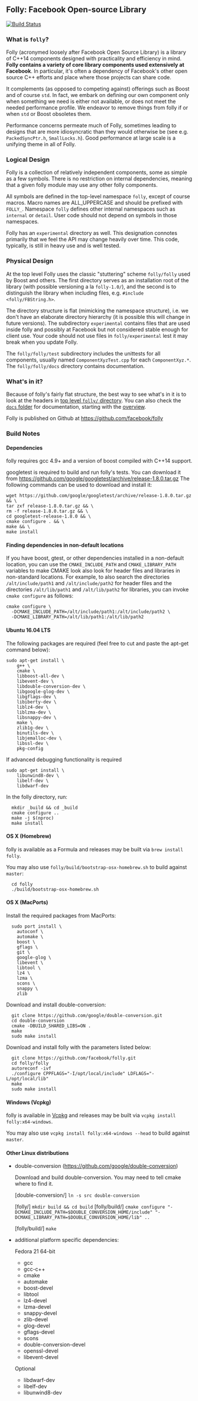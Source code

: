 Folly: Facebook Open-source Library
-----------------------------------

[![Build Status](https://travis-ci.org/facebook/folly.svg?branch=master)](https://travis-ci.org/facebook/folly)

### What is `folly`?

Folly (acronymed loosely after Facebook Open Source Library) is a
library of C++14 components designed with practicality and efficiency
in mind. **Folly contains a variety of core library components used extensively
at Facebook**. In particular, it's often a dependency of Facebook's other
open source C++ efforts and place where those projects can share code.

It complements (as opposed to competing against) offerings
such as Boost and of course `std`. In fact, we embark on defining our
own component only when something we need is either not available, or
does not meet the needed performance profile. We endeavor to remove
things from folly if or when `std` or Boost obsoletes them.

Performance concerns permeate much of Folly, sometimes leading to
designs that are more idiosyncratic than they would otherwise be (see
e.g. `PackedSyncPtr.h`, `SmallLocks.h`). Good performance at large
scale is a unifying theme in all of Folly.

### Logical Design

Folly is a collection of relatively independent components, some as
simple as a few symbols. There is no restriction on internal
dependencies, meaning that a given folly module may use any other
folly components.

All symbols are defined in the top-level namespace `folly`, except of
course macros. Macro names are ALL_UPPERCASE and should be prefixed
with `FOLLY_`. Namespace `folly` defines other internal namespaces
such as `internal` or `detail`. User code should not depend on symbols
in those namespaces.

Folly has an `experimental` directory as well. This designation connotes
primarily that we feel the API may change heavily over time. This code,
typically, is still in heavy use and is well tested.

### Physical Design

At the top level Folly uses the classic "stuttering" scheme
`folly/folly` used by Boost and others. The first directory serves as
an installation root of the library (with possible versioning a la
`folly-1.0/`), and the second is to distinguish the library when
including files, e.g. `#include <folly/FBString.h>`.

The directory structure is flat (mimicking the namespace structure),
i.e. we don't have an elaborate directory hierarchy (it is possible
this will change in future versions). The subdirectory `experimental`
contains files that are used inside folly and possibly at Facebook but
not considered stable enough for client use. Your code should not use
files in `folly/experimental` lest it may break when you update Folly.

The `folly/folly/test` subdirectory includes the unittests for all
components, usually named `ComponentXyzTest.cpp` for each
`ComponentXyz.*`. The `folly/folly/docs` directory contains
documentation.

### What's in it?

Because of folly's fairly flat structure, the best way to see what's in it
is to look at the headers in [top level `folly/` directory](https://github.com/facebook/folly/tree/master/folly). You can also
check the [`docs` folder](folly/docs) for documentation, starting with the
[overview](folly/docs/Overview.md).

Folly is published on Github at https://github.com/facebook/folly

### Build Notes

#### Dependencies

folly requires gcc 4.9+ and a version of boost compiled with C++14 support.

googletest is required to build and run folly's tests.  You can download
it from https://github.com/google/googletest/archive/release-1.8.0.tar.gz
The following commands can be used to download and install it:

```
wget https://github.com/google/googletest/archive/release-1.8.0.tar.gz && \
tar zxf release-1.8.0.tar.gz && \
rm -f release-1.8.0.tar.gz && \
cd googletest-release-1.8.0 && \
cmake configure . && \
make && \
make install
```

#### Finding dependencies in non-default locations

If you have boost, gtest, or other dependencies installed in a non-default
location, you can use the `CMAKE_INCLUDE_PATH` and `CMAKE_LIBRARY_PATH`
variables to make CMAKE look also look for header files and libraries in
non-standard locations.  For example, to also search the directories
`/alt/include/path1` and `/alt/include/path2` for header files and the
directories `/alt/lib/path1` and `/alt/lib/path2` for libraries, you can invoke
`cmake configure` as follows:

```
cmake configure \
  -DCMAKE_INCLUDE_PATH=/alt/include/path1:/alt/include/path2 \
  -DCMAKE_LIBRARY_PATH=/alt/lib/path1:/alt/lib/path2
```

#### Ubuntu 16.04 LTS

The following packages are required (feel free to cut and paste the apt-get
command below):

```
sudo apt-get install \
    g++ \
    cmake \
    libboost-all-dev \
    libevent-dev \
    libdouble-conversion-dev \
    libgoogle-glog-dev \
    libgflags-dev \
    libiberty-dev \
    liblz4-dev \
    liblzma-dev \
    libsnappy-dev \
    make \
    zlib1g-dev \
    binutils-dev \
    libjemalloc-dev \
    libssl-dev \
    pkg-config
```

If advanced debugging functionality is required

```
sudo apt-get install \
    libunwind8-dev \
    libelf-dev \
    libdwarf-dev
```

In the folly directory, run:
```
  mkdir _build && cd _build
  cmake configure ..
  make -j $(nproc)
  make install
```

#### OS X (Homebrew)

folly is available as a Formula and releases may be built via `brew install folly`.

You may also use `folly/build/bootstrap-osx-homebrew.sh` to build against `master`:

```
  cd folly
  ./build/bootstrap-osx-homebrew.sh
```

#### OS X (MacPorts)

Install the required packages from MacPorts:

```
  sudo port install \
    autoconf \
    automake \
    boost \
    gflags \
    git \
    google-glog \
    libevent \
    libtool \
    lz4 \
    lzma \
    scons \
    snappy \
    zlib
```

Download and install double-conversion:

```
  git clone https://github.com/google/double-conversion.git
  cd double-conversion
  cmake -DBUILD_SHARED_LIBS=ON .
  make
  sudo make install
```

Download and install folly with the parameters listed below:

```
  git clone https://github.com/facebook/folly.git
  cd folly/folly
  autoreconf -ivf
  ./configure CPPFLAGS="-I/opt/local/include" LDFLAGS="-L/opt/local/lib"
  make
  sudo make install
```

#### Windows (Vcpkg)

folly is available in [Vcpkg](https://github.com/Microsoft/vcpkg#vcpkg) and releases may be built via `vcpkg install folly:x64-windows`.

You may also use `vcpkg install folly:x64-windows --head` to build against `master`.

#### Other Linux distributions

- double-conversion (https://github.com/google/double-conversion)

  Download and build double-conversion.
  You may need to tell cmake where to find it.

  [double-conversion/] `ln -s src double-conversion`

  [folly/] `mkdir build && cd build`
  [folly/build/] `cmake configure "-DCMAKE_INCLUDE_PATH=$DOUBLE_CONVERSION_HOME/include" "-DCMAKE_LIBRARY_PATH=$DOUBLE_CONVERSION_HOME/lib" ..`

  [folly/build/] `make`

- additional platform specific dependencies:

  Fedora 21 64-bit
    - gcc
    - gcc-c++
    - cmake
    - automake
    - boost-devel
    - libtool
    - lz4-devel
    - lzma-devel
    - snappy-devel
    - zlib-devel
    - glog-devel
    - gflags-devel
    - scons
    - double-conversion-devel
    - openssl-devel
    - libevent-devel

  Optional
    - libdwarf-dev
    - libelf-dev
    - libunwind8-dev

